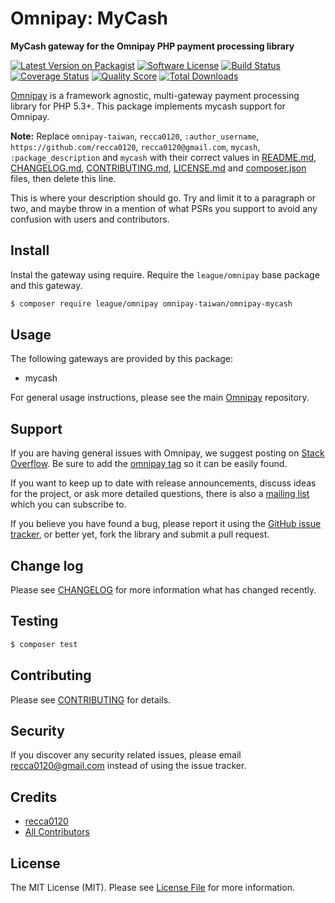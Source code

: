 # Omnipay: MyCash

**MyCash gateway for the Omnipay PHP payment processing library**

[![Latest Version on Packagist](https://img.shields.io/packagist/v/omnipay-taiwan/omnipay-mycash.svg?style=flat-square)](https://packagist.org/packages/omnipay-taiwan/omnipay-mycash)
[![Software License](https://img.shields.io/badge/license-MIT-brightgreen.svg?style=flat-square)](LICENSE.md)
[![Build Status](https://img.shields.io/travis/omnipay-taiwan/omnipay-mycash/master.svg?style=flat-square)](https://travis-ci.org/omnipay-taiwan/omnipay-mycash)
[![Coverage Status](https://img.shields.io/scrutinizer/coverage/g/omnipay-taiwan/omnipay-mycash.svg?style=flat-square)](https://scrutinizer-ci.com/g/omnipay-taiwan/omnipay-mycash/code-structure)
[![Quality Score](https://img.shields.io/scrutinizer/g/omnipay-taiwan/omnipay-mycash.svg?style=flat-square)](https://scrutinizer-ci.com/g/omnipay-taiwan/omnipay-mycash)
[![Total Downloads](https://img.shields.io/packagist/dt/omnipay-taiwan/omnipay-mycash.svg?style=flat-square)](https://packagist.org/packages/omnipay-taiwan/omnipay-mycash)


[Omnipay](https://github.com/thephpleague/omnipay) is a framework agnostic, multi-gateway payment
processing library for PHP 5.3+. This package implements mycash support for Omnipay.

**Note:** Replace `omnipay-taiwan`, `recca0120`, `:author_username`, `https://github.com/recca0120`, `recca0120@gmail.com`, `mycash`, `:package_description` and `mycash` with their correct values in [README.md](README.md), [CHANGELOG.md](CHANGELOG.md), [CONTRIBUTING.md](CONTRIBUTING.md), [LICENSE.md](LICENSE.md) and [composer.json](composer.json) files, then delete this line.

This is where your description should go. Try and limit it to a paragraph or two, and maybe throw in a mention of what
PSRs you support to avoid any confusion with users and contributors.

## Install

Instal the gateway using require. Require the `league/omnipay` base package and this gateway.

``` bash
$ composer require league/omnipay omnipay-taiwan/omnipay-mycash
```

## Usage

The following gateways are provided by this package:

 * mycash

For general usage instructions, please see the main [Omnipay](https://github.com/thephpleague/omnipay) repository.

## Support

If you are having general issues with Omnipay, we suggest posting on
[Stack Overflow](http://stackoverflow.com/). Be sure to add the
[omnipay tag](http://stackoverflow.com/questions/tagged/omnipay) so it can be easily found.

If you want to keep up to date with release announcements, discuss ideas for the project,
or ask more detailed questions, there is also a [mailing list](https://groups.google.com/forum/#!forum/omnipay) which
you can subscribe to.

If you believe you have found a bug, please report it using the [GitHub issue tracker](https://github.com/omnipay-taiwan/omnipay-mycash/issues),
or better yet, fork the library and submit a pull request.

## Change log

Please see [CHANGELOG](CHANGELOG.md) for more information what has changed recently.

## Testing

``` bash
$ composer test
```

## Contributing

Please see [CONTRIBUTING](CONTRIBUTING.md) for details.

## Security

If you discover any security related issues, please email recca0120@gmail.com instead of using the issue tracker.

## Credits

- [recca0120](https://github.com/:author_username)
- [All Contributors](../../contributors)

## License

The MIT License (MIT). Please see [License File](LICENSE.md) for more information.
